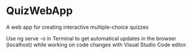 # QuizWebApp
A web app for creating interactive multiple-choice quizzes

Use ng serve -o in Terminal to get automatical updates in the browser (localhost) while working on code changes with Visual Studio Code editor.
